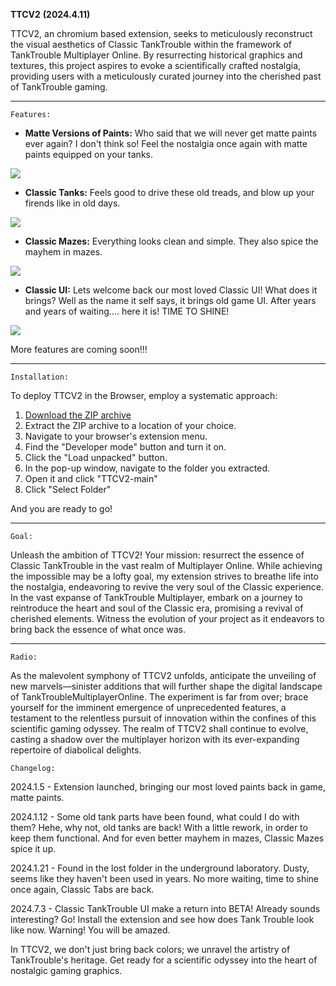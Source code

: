 **TTCV2** **(2024.4.11)**

TTCV2, an chromium based extension, seeks to meticulously reconstruct the visual aesthetics of Classic TankTrouble within the framework of TankTrouble Multiplayer Online. By resurrecting historical graphics and textures, this project aspires to evoke a scientifically crafted nostalgia, providing users with a meticulously curated journey into the cherished past of TankTrouble gaming.
****
`Features:`

- **Matte Versions of Paints:** Who said that we will never get matte paints ever again? I don't think so! Feel the nostalgia once again with matte paints equipped on your tanks.

<img src="https://raw.githubusercontent.com/kamarov-therussiantank/TTCV2/main/screenshots/tank.png">

- **Classic Tanks:** Feels good to drive these old treads, and blow up your firends like in old days.

<img src="https://raw.githubusercontent.com/kamarov-therussiantank/TTCV2/main/screenshots/1.jpg">


- **Classic Mazes:** Everything looks clean and simple. They also spice the mayhem in mazes.

<img src="https://raw.githubusercontent.com/kamarov-therussiantank/TTCV2/main/screenshots/2.jpg">


- **Classic UI:** Lets welcome back our most loved Classic UI! What does it brings? Well as the name it self says, it brings old game UI. After years and years of waiting.... here it is! TIME TO SHINE!

<img src="https://github.com/kamarov-therussiantank/TTCV2/blob/main/header/tab1Selected.png">


More features are coming soon!!!
****

`Installation:`

To deploy TTCV2 in the Browser, employ a systematic approach:

1. [Download the ZIP archive](https://github.com/kamarov-therussiantank/ClassicTankTrouble-V2/archive/refs/heads/main.zip)
2. Extract the ZIP archive to a location of your choice.  
3. Navigate to your browser's extension menu.  
4. Find the "Developer mode" button and turn it on.  
5. Click the "Load unpacked" button.  
6. In the pop-up window, navigate to the folder you extracted.  
7. Open it and click "TTCV2-main"  
8. Click "Select Folder"

And you are ready to go!
****
`Goal:`

Unleash the ambition of TTCV2! Your mission: resurrect the essence of Classic TankTrouble in the vast realm of Multiplayer Online. While achieving the impossible may be a lofty goal, my extension strives to breathe life into the nostalgia, endeavoring to revive the very soul of the Classic experience. In the vast expanse of TankTrouble Multiplayer, embark on a journey to reintroduce the heart and soul of the Classic era, promising a revival of cherished elements. Witness the evolution of your project as it endeavors to bring back the essence of what once was.
****
`Radio:`

As the malevolent symphony of TTCV2 unfolds, anticipate the unveiling of new marvels—sinister additions that will further shape the digital landscape of TankTroubleMultiplayerOnline. The experiment is far from over; brace yourself for the imminent emergence of unprecedented features, a testament to the relentless pursuit of innovation within the confines of this scientific gaming odyssey. The realm of TTCV2 shall continue to evolve, casting a shadow over the multiplayer horizon with its ever-expanding repertoire of diabolical delights.


`Changelog:`

2024.1.5 - Extension launched, bringing our most loved paints back in game, matte paints.

2024.1.12 - Some old tank parts have been found, what could I do with them? Hehe, why not, old tanks are back! With a little rework, in order to keep them functional. And for even better mayhem in mazes, Classic Mazes spice it up.

2024.1.21 - Found in the lost folder in the underground laboratory. Dusty, seems like they haven't been used in years. No more waiting, time to shine once again, Classic Tabs are back.

2024.7.3 - Classic TankTrouble UI make a return into BETA! Already sounds interesting? Go! Install the extension and see how does Tank Trouble look like now. Warning! You will be amazed.



In TTCV2, we don't just bring back colors; we unravel the artistry of TankTrouble's heritage. Get ready for a scientific odyssey into the heart of nostalgic gaming graphics.
